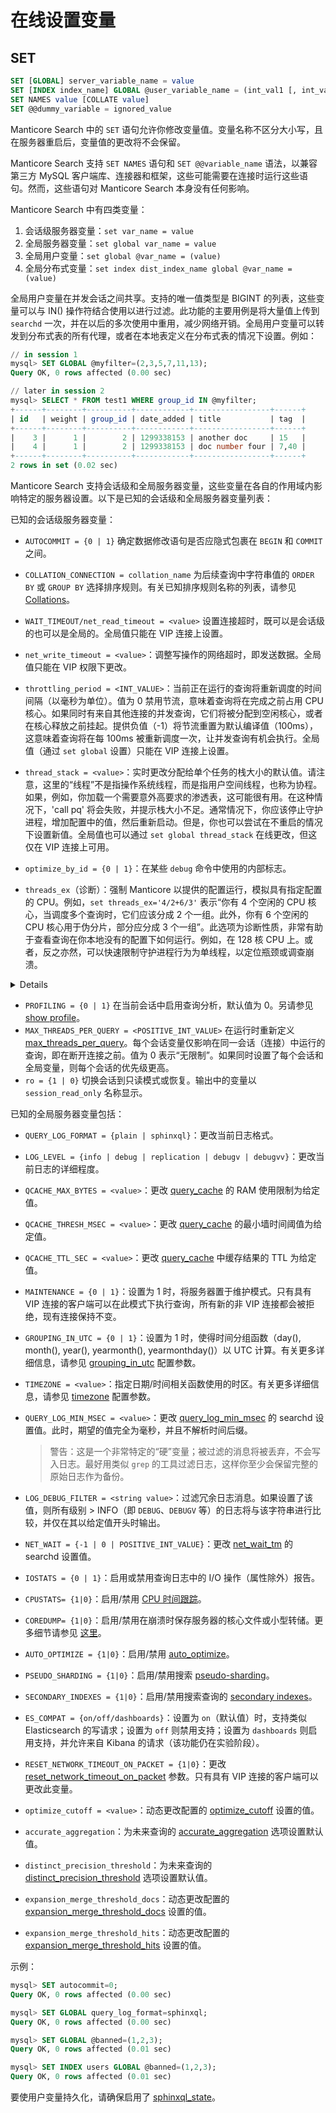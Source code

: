 # 在线设置变量

## SET
```sql
SET [GLOBAL] server_variable_name = value
SET [INDEX index_name] GLOBAL @user_variable_name = (int_val1 [, int_val2, ...])
SET NAMES value [COLLATE value]
SET @@dummy_variable = ignored_value
```

Manticore Search 中的 `SET` 语句允许你修改变量值。变量名称不区分大小写，且在服务器重启后，变量值的更改将不会保留。

Manticore Search 支持 `SET NAMES` 语句和 `SET @@variable_name` 语法，以兼容第三方 MySQL 客户端库、连接器和框架，这些可能需要在连接时运行这些语句。然而，这些语句对 Manticore Search 本身没有任何影响。

Manticore Search 中有四类变量：

1. 会话级服务器变量：`set var_name = value`
2. 全局服务器变量：`set global var_name = value`
3. 全局用户变量：`set global @var_name = (value)`
4. 全局分布式变量：`set index dist_index_name global @var_name = (value)`

全局用户变量在并发会话之间共享。支持的唯一值类型是 BIGINT 的列表，这些变量可以与 IN() 操作符结合使用以进行过滤。此功能的主要用例是将大量值上传到 `searchd` 一次，并在以后的多次使用中重用，减少网络开销。全局用户变量可以转发到分布式表的所有代理，或者在本地表定义在分布式表的情况下设置。例如：

```sql
// in session 1
mysql> SET GLOBAL @myfilter=(2,3,5,7,11,13);
Query OK, 0 rows affected (0.00 sec)

// later in session 2
mysql> SELECT * FROM test1 WHERE group_id IN @myfilter;
+------+--------+----------+------------+-----------------+------+
| id   | weight | group_id | date_added | title           | tag  |
+------+--------+----------+------------+-----------------+------+
|    3 |      1 |        2 | 1299338153 | another doc     | 15   |
|    4 |      1 |        2 | 1299338153 | doc number four | 7,40 |
+------+--------+----------+------------+-----------------+------+
2 rows in set (0.02 sec)
```

Manticore Search 支持会话级和全局服务器变量，这些变量在各自的作用域内影响特定的服务器设置。以下是已知的会话级和全局服务器变量列表：

已知的会话级服务器变量：

- `AUTOCOMMIT = {0 | 1}` 确定数据修改语句是否应隐式包裹在 `BEGIN` 和 `COMMIT` 之间。

- `COLLATION_CONNECTION = collation_name` 为后续查询中字符串值的 `ORDER BY` 或 `GROUP BY` 选择排序规则。有关已知排序规则名称的列表，请参见 [Collations](../Searching/Collations.md)。

- `WAIT_TIMEOUT/net_read_timeout = <value>` 设置连接超时，既可以是会话级的也可以是全局的。全局值只能在 VIP 连接上设置。

- `net_write_timeout = <value>`：调整写操作的网络超时，即发送数据。全局值只能在 VIP 权限下更改。

- `throttling_period = <INT_VALUE>`：当前正在运行的查询将重新调度的时间间隔（以毫秒为单位）。值为 0 禁用节流，意味着查询将在完成之前占用 CPU 核心。如果同时有来自其他连接的并发查询，它们将被分配到空闲核心，或者在核心释放之前挂起。提供负值（-1）将节流重置为默认编译值（100ms），这意味着查询将在每 100ms 被重新调度一次，让并发查询有机会执行。全局值（通过 `set global` 设置）只能在 VIP 连接上设置。

- `thread_stack = <value>`：实时更改分配给单个任务的栈大小的默认值。请注意，这里的“线程”不是指操作系统线程，而是指用户空间线程，也称为协程。如果，例如，你加载一个需要意外高要求的渗透表，这可能很有用。在这种情况下，'call pq' 将会失败，并提示栈大小不足。通常情况下，你应该停止守护进程，增加配置中的值，然后重新启动。但是，你也可以尝试在不重启的情况下设置新值。全局值也可以通过 `set global thread_stack` 在线更改，但这仅在 VIP 连接上可用。

- `optimize_by_id = {0 | 1}`：在某些 `debug` 命令中使用的内部标志。

- `threads_ex`（诊断）：强制 Manticore 以提供的配置运行，模拟具有指定配置的 CPU。例如，`set threads_ex='4/2+6/3'` 表示“你有 4 个空闲的 CPU 核心，当调度多个查询时，它们应该分成 2 个一组。此外，你有 6 个空闲的 CPU 核心用于伪分片，部分应分成 3 个一组”。此选项为诊断性质，非常有助于查看查询在你本地没有的配置下如何运行。例如，在 128 核 CPU 上。或者，反之亦然，可以快速限制守护进程行为为单线程，以定位瓶颈或调查崩溃。

<details>

  默认情况下，Manticore 启动一个线程池，其计算的 CPU 核心数量。所有典型任务会分配到这个线程池中，以确保最大化 CPU 利用率。例如，当实时表具有多个磁盘块时，搜索将在 CPU 核心之间并行化。同样，对于单个索引的单个全文搜索，守护进程将尝试使用称为“伪分片”的技术优化搜索执行。这两个特性都高度依赖于 CPU 核心的总数量和可立即使用的空闲核心数量。

  这种方法增强了性能，但可能使事件调查变得更加困难。例如，执行 `COUNT(*)` 的查询可能返回一个近似结果（例如，大于 100 个匹配），而随后执行同一查询可能会返回一个确切结果（例如，正好 120 个匹配）。这种变化取决于可用核心，但由于这一因素不可预测，通常会导致不可重现的结果。尽管这种情况通常可以接受，但有时也会成为问题。`threads_ex` 选项指定了所需的 CPU 核心配置，使查询在此配置下可重现。

  `threads_ex` 设置基本任务和伪分片的 CPU 模板，因为伪分片可以是标准并行化过程的一部分。例如，如果有多个磁盘块，它们将被并行查询，但每个块可能会进一步通过伪分片进行并行化。因此，要有效管理这种情况，你需要为每种任务类型准备几个模板。

  模板是一个字符串，类似于 `10/3`，其中 10 代表并发，3 代表批量大小。如果并发为 0，将使用默认并发。如果批量大小为 0，将使用默认的简单模板。任何零值都可以省略或用 `*` 替换。默认（简单）模板可以描述为 `''`，还可以表示为 `*/*`、`0/0`、`0/`、`*/`、`/0`、`*` 等。这意味着守护进程使用所有可用的 CPU 核心而没有特殊的批量限制。

  一个具有 20 个线程的简单模板可以表示为 `20/*`、`20/0`、`20/`，或者仅仅是 `20`。具有批量大小为 2 的轮询模板是 `*/2`、`0/2`，或简单地 `/2`。一个具有 20 个线程和批量大小为 3 的轮询调度器是 `20/3`。

  `threads_ex` 是一个用于基本任务和伪分片的模板，用 `+` 分隔，如：

  - `30+3` - 一个 30 个线程的简单基础 + 一个 3 个线程的简单伪分片
  - `+/2` - 一个简单基础 + 使用默认线程和批量大小为 2 的轮询伪分片
  - `10` - 一个 10 个线程的简单基础 + 默认简单伪分片
  - `/1+10` - 一个轮询基础，使用默认线程和批量大小为 1 + 一个 10 个线程的简单伪分片
  - `4/2+2/1` - 一个 4 个线程的轮询基础和批量大小为 2 + 一个 2 个线程和批量大小为 1 的轮询伪分片
  - `1+1` - 最确定的情况。恰好 1 个线程 + 1 个伪分片

该选项可以通过环境变量 `MANTICORE_THREADS_EX` 从外部全局设置，如：

```bash
export MANTICORE_THREADS_EX=8
export MANTICORE_THREADS_EX='16+8/2'
```

或者，通过 MySQL CLI，如：
```sql
SET threads_ex='16';
SET GLOBAL threads_ex='/2';
```

或者，作为查询参数，如：
```sql
SELECT ... OPTION threads_ex='1+1';
```

`threads_ex` 配置遵循一个层次结构：首先是环境变量，然后是全局变量，最后是查询选项，允许特定设置覆盖一般设置。

</details>

* `PROFILING = {0 | 1}`  在当前会话中启用查询分析，默认值为 0。另请参见 [show profile](../Node_info_and_management/Profiling/Query_profile.md)。
* `MAX_THREADS_PER_QUERY = <POSITIVE_INT_VALUE>` 在运行时重新定义 [max_threads_per_query](../Server_settings/Searchd.md#max_threads_per_query)。每个会话变量仅影响在同一会话（连接）中运行的查询，即在断开连接之前。值为 0 表示“无限制”。如果同时设置了每个会话和全局变量，则每个会话的优先级更高。
* `ro = {1 | 0}` 切换会话到只读模式或恢复。输出中的变量以 `session_read_only` 名称显示。

已知的全局服务器变量包括：

- `QUERY_LOG_FORMAT = {plain | sphinxql}`：更改当前日志格式。

- `LOG_LEVEL = {info | debug | replication | debugv | debugvv}`：更改当前日志的详细程度。

- `QCACHE_MAX_BYTES = <value>`：更改 [query_cache](../Searching/Query_cache.md) 的 RAM 使用限制为给定值。

- `QCACHE_THRESH_MSEC = <value>`：更改 [query_cache](../Searching/Query_cache.md) 的最小墙时间阈值为给定值。

- `QCACHE_TTL_SEC = <value>`：更改 [query_cache](../Searching/Query_cache.md) 中缓存结果的 TTL 为给定值。

- `MAINTENANCE = {0 | 1}`：设置为 1 时，将服务器置于维护模式。只有具有 VIP 连接的客户端可以在此模式下执行查询，所有新的非 VIP 连接都会被拒绝，现有连接保持不变。

- `GROUPING_IN_UTC = {0 | 1}`：设置为 1 时，使得时间分组函数（day(), month(), year(), yearmonth(), yearmonthday()）以 UTC 计算。有关更多详细信息，请参见 [grouping_in_utc](../Server_settings/Searchd.md) 配置参数。

- `TIMEZONE = <value>`：指定日期/时间相关函数使用的时区。有关更多详细信息，请参见 [timezone](../Server_settings/Searchd.md) 配置参数。

- `QUERY_LOG_MIN_MSEC = <value>`：更改 [query_log_min_msec](../Server_settings/Searchd.md#query_log_min_msec) 的 searchd 设置值。此时，期望的值完全为毫秒，并且不解析时间后缀。

  > 警告：这是一个非常特定的“硬”变量；被过滤的消息将被丢弃，不会写入日志。最好用类似 `grep` 的工具过滤日志，这样你至少会保留完整的原始日志作为备份。

- `LOG_DEBUG_FILTER = <string value>`：过滤冗余日志消息。如果设置了该值，则所有级别 > INFO（即 `DEBUG`、`DEBUGV` 等）的日志将与该字符串进行比较，并仅在其以给定值开头时输出。

- `NET_WAIT = {-1 | 0 | POSITIVE_INT_VALUE}`：更改 [net_wait_tm](../Server_settings/Searchd.md#net_wait_tm) 的 searchd 设置值。

- `IOSTATS = {0 | 1}`：启用或禁用查询日志中的 I/O 操作（属性除外）报告。

- `CPUSTATS= {1|0}`：启用/禁用 [CPU 时间跟踪](../Starting_the_server/Manually.md#searchd-命令行选项)。

- `COREDUMP= {1|0}`：启用/禁用在崩溃时保存服务器的核心文件或小型转储。更多细节请参见 [这里](../Starting_the_server/Manually.md#searchd-命令行选项)。

- `AUTO_OPTIMIZE = {1|0}`：启用/禁用 [auto_optimize](../Server_settings/Searchd.md#auto_optimize)。

- `PSEUDO_SHARDING = {1|0}`：启用/禁用搜索 [pseudo-sharding](../Server_settings/Searchd.md#pseudo_sharding)。

- `SECONDARY_INDEXES = {1|0}`：启用/禁用搜索查询的 [secondary indexes](../Server_settings/Searchd.md#secondary_indexes)。

- `ES_COMPAT = {on/off/dashboards}`：设置为 `on`（默认值）时，支持类似 Elasticsearch 的写请求；设置为 `off` 则禁用支持；设置为 `dashboards` 则启用支持，并允许来自 Kibana 的请求（该功能仍在实验阶段）。

- `RESET_NETWORK_TIMEOUT_ON_PACKET = {1|0}`：更改 [reset_network_timeout_on_packet](../Server_settings/Searchd.md#reset_network_timeout_on_packet) 参数。只有具有 VIP 连接的客户端可以更改此变量。

- `optimize_cutoff = <value>`：动态更改配置的 [optimize_cutoff](../Server_settings/Searchd.md#optimize_cutoff) 设置的值。

- `accurate_aggregation`：为未来查询的 [accurate_aggregation](../Searching/Options.md#accurate_aggregation) 选项设置默认值。

- `distinct_precision_threshold`：为未来查询的 [distinct_precision_threshold](../Searching/Options.md#distinct_precision_threshold) 选项设置默认值。

- `expansion_merge_threshold_docs`：动态更改配置的 [expansion_merge_threshold_docs](../Server_settings/Searchd.md#expansion_merge_threshold_docs) 设置的值。

- `expansion_merge_threshold_hits`：动态更改配置的 [expansion_merge_threshold_hits](../Server_settings/Searchd.md#expansion_merge_threshold_hits) 设置的值。

示例：

```sql
mysql> SET autocommit=0;
Query OK, 0 rows affected (0.00 sec)

mysql> SET GLOBAL query_log_format=sphinxql;
Query OK, 0 rows affected (0.00 sec)

mysql> SET GLOBAL @banned=(1,2,3);
Query OK, 0 rows affected (0.01 sec)

mysql> SET INDEX users GLOBAL @banned=(1,2,3);
Query OK, 0 rows affected (0.01 sec)
```

要使用户变量持久化，请确保启用了 [sphinxql_state](../Server_settings/Searchd.md#sphinxql_state)。
<!-- proofread -->
